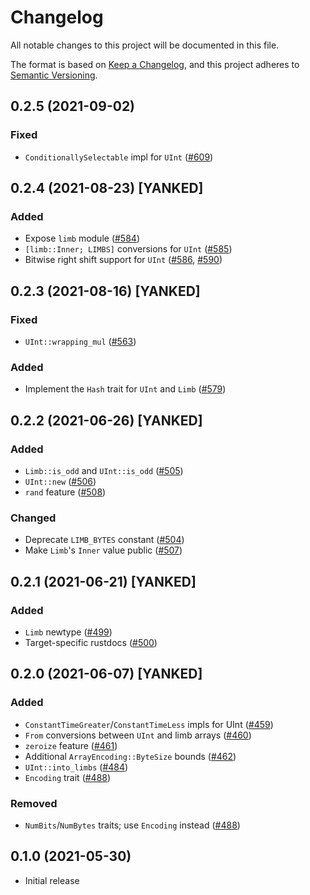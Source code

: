 # Changelog
All notable changes to this project will be documented in this file.

The format is based on [Keep a Changelog](https://keepachangelog.com/en/1.0.0/),
and this project adheres to [Semantic Versioning](https://semver.org/spec/v2.0.0.html).

## 0.2.5 (2021-09-02)
### Fixed
- `ConditionallySelectable` impl for `UInt` ([#609])

[#609]: https://github.com/RustCrypto/utils/pull/609

## 0.2.4 (2021-08-23) [YANKED]
### Added
- Expose `limb` module ([#584])
- `[limb::Inner; LIMBS]` conversions for `UInt` ([#585])
- Bitwise right shift support for `UInt` ([#586], [#590])

[#584]: https://github.com/RustCrypto/utils/pull/584
[#585]: https://github.com/RustCrypto/utils/pull/585
[#586]: https://github.com/RustCrypto/utils/pull/586
[#590]: https://github.com/RustCrypto/utils/pull/590

## 0.2.3 (2021-08-16) [YANKED]
### Fixed
- `UInt::wrapping_mul` ([#563])

### Added
- Implement the `Hash` trait for `UInt` and `Limb` ([#579])

[#563]: https://github.com/RustCrypto/utils/pull/563
[#579]: https://github.com/RustCrypto/utils/pull/579

## 0.2.2 (2021-06-26) [YANKED]
### Added
- `Limb::is_odd` and `UInt::is_odd` ([#505])
- `UInt::new` ([#506])
- `rand` feature ([#508])

### Changed
- Deprecate `LIMB_BYTES` constant ([#504])
- Make `Limb`'s `Inner` value public ([#507])

[#504]: https://github.com/RustCrypto/utils/pull/504
[#505]: https://github.com/RustCrypto/utils/pull/505
[#506]: https://github.com/RustCrypto/utils/pull/506
[#507]: https://github.com/RustCrypto/utils/pull/507
[#508]: https://github.com/RustCrypto/utils/pull/508

## 0.2.1 (2021-06-21) [YANKED]
### Added
- `Limb` newtype ([#499])
- Target-specific rustdocs ([#500])

[#499]: https://github.com/RustCrypto/utils/pull/499
[#500]: https://github.com/RustCrypto/utils/pull/500

## 0.2.0 (2021-06-07) [YANKED]
### Added
- `ConstantTimeGreater`/`ConstantTimeLess` impls for UInt ([#459])
- `From` conversions between `UInt` and limb arrays ([#460])
- `zeroize` feature ([#461])
- Additional `ArrayEncoding::ByteSize` bounds ([#462])
- `UInt::into_limbs` ([#484])
- `Encoding` trait ([#488])

### Removed
- `NumBits`/`NumBytes` traits; use `Encoding` instead ([#488])

[#459]: https://github.com/RustCrypto/utils/pull/459
[#460]: https://github.com/RustCrypto/utils/pull/460
[#461]: https://github.com/RustCrypto/utils/pull/461
[#462]: https://github.com/RustCrypto/utils/pull/462
[#484]: https://github.com/RustCrypto/utils/pull/484
[#488]: https://github.com/RustCrypto/utils/pull/488

## 0.1.0 (2021-05-30)
- Initial release
